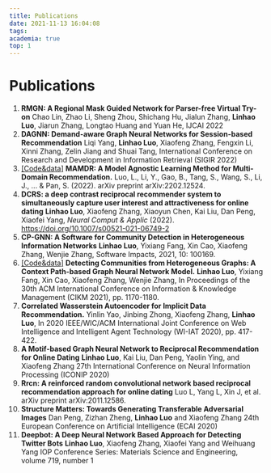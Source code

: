 ```yaml
---
title: Publications
date: 2021-11-13 16:04:08
tags:
academia: true
top: 1
---
```


# Publications

1. **RMGN: A Regional Mask Guided Network for Parser-free Virtual Try-on** Chao Lin, Zhao Li, Sheng Zhou, Shichang Hu, Jialun Zhang, **Linhao Luo**, Jiarun Zhang, Longtao Huang and Yuan He, IJCAI 2022 
2.  **DAGNN: Demand-aware Graph Neural Networks for Session-based Recommendation** Liqi Yang, **Linhao Luo**, Xiaofeng Zhang, Fengxin Li, Xinni Zhang, Zelin Jiang and Shuai Tang, International Conference on Research and Development in Information Retrieval (SIGIR 2022)
3. [\[Code&data\]](https://github.com/RManLuo/MAMDR) **MAMDR: A Model Agnostic Learning Method for Multi-Domain Recommendation.** Luo, L., Li, Y., Gao, B., Tang, S., Wang, S., Li, J., ... & Pan, S. (2022).  arXiv preprint arXiv:2202.12524.
4. **DCRS: a deep contrast reciprocal recommender system to simultaneously capture user interest and attractiveness for online dating** **Linhao Luo**, Xiaofeng Zhang, Xiaoyun Chen, Kai Liu, Dan Peng, Xiaofei Yang, *Neural Comput & Applic* (2022). https://doi.org/10.1007/s00521-021-06749-2
5. **CP-GNN: A Software for Community Detection in Heterogeneous Information Networks** **Linhao Luo**, Yixiang Fang, Xin Cao, Xiaofeng Zhang, Wenjie Zhang, Software Impacts, 2021, 10: 100169.
6. [\[Code&data\]](https://github.com/RManLuo/CP-GNN) **Detecting Communities from Heterogeneous Graphs: A Context Path-based Graph Neural Network Model.** **Linhao Luo**, Yixiang Fang, Xin Cao, Xiaofeng Zhang, Wenjie Zhang, In Proceedings of the 30th ACM International Conference on Information & Knowledge Management (CIKM 2021), pp. 1170-1180. 
7. **Correlated Wasserstein Autoencoder for Implicit Data Recommendation.** Yinlin Yao, Jinbing Zhong, Xiaofeng Zhang, **Linhao Luo**, In 2020 IEEE/WIC/ACM International Joint Conference on Web Intelligence and Intelligent Agent Technology (WI-IAT 2020), pp. 417-422.
8. **A Motif-based Graph Neural Network to Reciprocal Recommendation for Online Dating** **Linhao Luo**, Kai Liu, Dan Peng, Yaolin Ying, and Xiaofeng Zhang 27th International Conference on Neural Information Processing (ICONIP 2020)
9. **Rrcn: A reinforced random convolutional network based reciprocal recommendation approach for online dating** Luo L, Yang L, Xin J, et al. arXiv preprint arXiv:2011.12586. 
10. **Structure Matters: Towards Generating Transferable Adversarial Images** Dan Peng, Zizhan Zheng, **Linhao Luo** and Xiaofeng Zhang 24th European Conference on Artificial Intelligence (ECAI 2020)
11. **Deepbot: A Deep Neural Network Based Approach for Detecting Twitter Bots** **Linhao Luo**, Xiaofeng Zhang, Xiaofei Yang and Weihuang Yang IOP Conference Series: Materials Science and Engineering, volume 719, number 1
